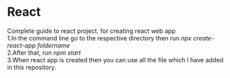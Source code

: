 # React
Complete guide to react project.
for creating react web app<br>
1.In the command line go to the respective directory then run <i>npx create-react-app foldername</i><br>
2.After that, run <i>npm start</i><br>
3.When react app is created then you can use all the file which I have added in this repository.

